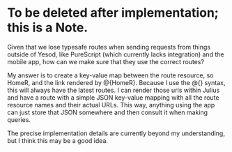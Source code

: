 # To be deleted after implementation; this is a Note.

Given that we lose typesafe routes when sending requests from things outside
of Yesod, like PureScript (which currently lacks integration) and the mobile
app, how can we make sure that they use the correct routes?

My answer is to create a key-value map between the route resource, so HomeR,
and the link rendered by @{HomeR}. Because I use the @{} syntax, this will
always have the latest routes. I can render those urls within Julius and
have a route with a simple JSON key-value mapping with all the route resource
names and their actual URLs. This way, anything using the app can just store
that JSON somewhere and then consult it when making queries.

The precise implementation details are currently beyond my understanding, but
I think this may be a good idea.
